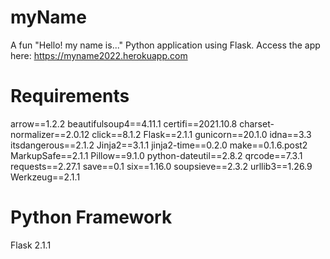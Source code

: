 # myName
A fun "Hello! my name is..." Python application using Flask. Access the app here: https://myname2022.herokuapp.com

# Requirements
arrow==1.2.2
beautifulsoup4==4.11.1
certifi==2021.10.8
charset-normalizer==2.0.12
click==8.1.2
Flask==2.1.1
gunicorn==20.1.0
idna==3.3
itsdangerous==2.1.2
Jinja2==3.1.1
jinja2-time==0.2.0
make==0.1.6.post2
MarkupSafe==2.1.1
Pillow==9.1.0
python-dateutil==2.8.2
qrcode==7.3.1
requests==2.27.1
save==0.1
six==1.16.0
soupsieve==2.3.2
urllib3==1.26.9
Werkzeug==2.1.1

# Python Framework
Flask 2.1.1
